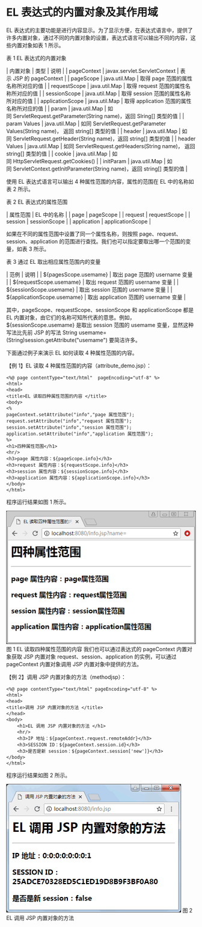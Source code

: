 # EL 表达式的内置对象及其作用域

EL 表达式的主要功能是进行内容显示。为了显示方便，在表达式语言中，提供了许多内置对象，通过不同的内置对象的设置，表达式语言可以输出不同的内容，这些内置对象如表 1 所示。

表 1 EL 表达式的内置对象

| 内置对象 | 类型 | 说明 |
| pageContext | javax.servlet.ServletContext | 表示 JSP 的 pageContext |
| pageScope | java.util.Map | 取得 page 范围的属性名称所对应的值 |
| requestScope | java.util.Map | 取得 request 范围的属性名称所对应的值 |
| sessionScope | java.util.Map | 取得 session 范围的属性名称所对应的值 |
| applicationScope | java.util.Map | 取得 application 范围的属性名称所对应的值 |
| param | java.util.Map | 如同 ServletRequest.getParameter(String name)，返回 Slring[] 类型的值 |
| param Values | java.util.Map | 如同 ServletRequest.getParameter Values(String name)， 返回 string[] 类型的值 |
| header | java.util.Map | 如同 ServletRequest.getHeader(String name)，返回 string[] 类型的值 |
| header Values | java.util.Map | 如同 ServletRequest.getHeaders(String name)， 返回 string[] 类型的值 |
| cookie | java.util.Map | 如同 HttpServletRequest.getCookies() |
| initParam | java.util.Map | 如同 ServletContext.getInitParameter(String name)，返回 string[] 类型的值 |

使用 EL 表达式语言可以输出 4 种属性范围的内容，属性的范围在 EL 中的名称如表 2 所示。

表 2 EL 表达式的属性范围

| 属性范围 | EL 中的名称 |
| page | pageScope |
| request | requestScope |
| session | sessionScope |
| application | applicationScope |

如果在不同的属性范围中设置了同一个属性名称，则按照 page、request、session、application 的范围进行查找。我们也可以指定要取出哪一个范围的变量，如表 3 所示。

表 3 通过 EL 取出相应属性范围内的变量

| 范例 | 说明 |
| ${pagesScope.usemame} | 取出 page 范围的 username 变量 |
| ${requestScope.usemame} | 取出 request 范围的 username 变量 |
| ${sessionScope.usemame} | 取出 session 范围的 username 变量 |
| ${applicationScope.usemame} | 取出 application 范围的 username 变量 |

其中，pageScope、requestScope、sessionScope 和 applicationScope 都是 EL 内置对象，由它们的名称可知所代表的意思。例如，${sessionScope.usemame} 是取出 session 范围的 usemame 变量，显然这种写法比先前 JSP 的写法 String usemame=(String)session.getAttribute("usemame") 要简洁许多。

下面通过例子来演示 EL 如何读取 4 种属性范围的内容。

【例 1】EL 读取 4 种属性范围的内容（attribute_demo.jsp）：

```
<%@ page contentType="text/html"  pageEncoding="utf-8" %>
<html>
<head>
<title>EL 读取四种属性范围的内容 </title>
<body>
<%
pageContext.setAttribute("info","page 属性范围");
request.setAttribute("info","request 属性范围");
session.setAttribute("info","session 属性范围");
application.setAttribute("info","application 属性范围");
%>
<h1>四种属性范围</h1>
<hr/>
<h3>page 属性内容：${pageScope.info}</h3>
<h3>request 属性内容：${requestScope.info}</h3>
<h3>session 属性内容：${sessionScope.info}</h3>
<h3>application 属性内容：${applicationScope.info}</h3>
</body>
</html>
```

程序运行结果如图 1 所示。

![EL 读取四种属性范围的内容](img/a632f97a55f9aad3ec2cae623badf2ee.jpg)
图 1 EL 读取四种属性范围的内容
我们也可以通过表达式的 pageContext 内置对象获取 JSP 内置对象 request、session、application 的实例，可以通过 pageContext 内置对象调用 JSP 内置对象中提供的方法。

【例 2】调用 JSP 内置对象的方法（methodjsp）：

```
<%@ page contentType="text/html" pageEncoding="utf-8" %>
<html>
<head>
<title>调用 JSP 内置对象的方法 </title>
</head>
<body>
    <h1>EL 调用 JSP 内置对象的方法 </h1>
    <hr/>
    <h3>IP 地址：${pageContext.request.remoteAddr}</h3>
    <h3>SESSION ID：${pageContext.session.id}</h3>
    <h3>是否是新 session：${pageContext.session['new']}</h3>
</body>
</html>
```

程序运行结果如图 2 所示。

![EL 调用 JSP 内置对象的方法](img/6cde4d8d709837fb4858affa45d964c7.jpg)
图 2 EL 调用 JSP 内置对象的方法